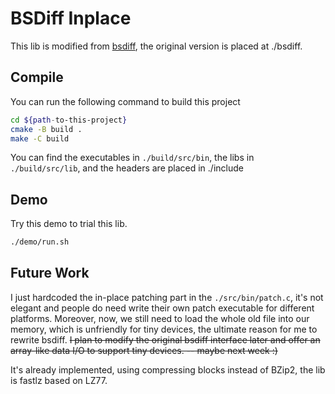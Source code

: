 # BSDiff Inplace

This lib is modified from [bsdiff](https://github.com/mendsley/bsdiff), the original version is placed at ./bsdiff.

## Compile

You can run the following command to build this project

``` bash
cd ${path-to-this-project}
cmake -B build .
make -C build
```

You can find the executables in `./build/src/bin`, the libs in `./build/src/lib`, and the headers are placed in ./include

## Demo

Try this demo to trial this lib. 

``` bash
./demo/run.sh
```

## Future Work

I just hardcoded the in-place patching part in the `./src/bin/patch.c`, it's not elegant and people do need write their own patch executable for different platforms. Moreover, now, we still need to load the whole old file into our memory, which is unfriendly for tiny devices, the ultimate reason for me to rewrite bsdiff. <del>I plan to modify the original bsdiff interface later and offer an array-like data I/O to support tiny devices. -- maybe next week :)</del>

It's already implemented, using compressing blocks instead of BZip2, the lib is fastlz based on LZ77.
